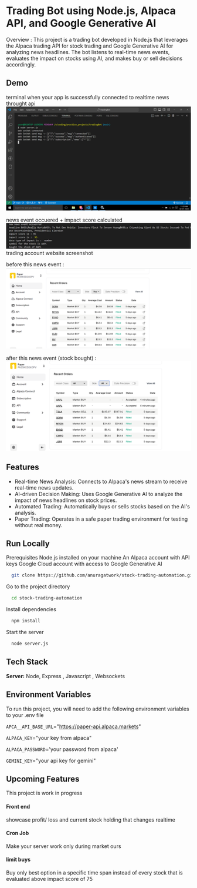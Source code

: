 
# Trading Bot using Node.js, Alpaca API, and Google Generative AI


Overview : 
This project is a trading bot developed in Node.js that leverages the Alpaca trading API for stock trading and Google Generative AI for analyzing news headlines. The bot listens to real-time news events, evaluates the impact on stocks using AI, and makes buy or sell decisions accordingly.

## Demo
terminal when your app is successfully connected to realtime news throught api
![connection successfull](readmeImg/image-1.png)

news event occuered + impact score calculated
![news event](readmeImg/image-2.png)
trading account website screenshot 

before this news event :
![before stock purchase](readmeImg/image-3.png)

after this news event (stock bought) :
![after stock purchase](readmeImg/image-4.png)

## Features

- Real-time News Analysis: Connects to Alpaca's news stream to receive real-time news updates.
- AI-driven Decision Making: Uses Google Generative AI to analyze the impact of news headlines on stock prices.
- Automated Trading: Automatically buys or sells stocks based on the AI's analysis.
- Paper Trading: Operates in a safe paper trading environment for testing without real money.


## Run Locally

Prerequisites
Node.js installed on your machine
An Alpaca account with API keys
Google Cloud account with access to Google Generative AI



```bash
  git clone https://github.com/anuragatwork/stock-trading-automation.git
```

Go to the project directory

```bash
  cd stock-trading-automation
```

Install dependencies

```bash
  npm install
```

Start the server

```bash
  node server.js
```


## Tech Stack

**Server:** Node, Express , Javascript , Websockets


## Environment Variables

To run this project, you will need to add the following environment variables to your .env file

`APCA__API_BASE_URL`="https://paper-api.alpaca.markets"

`ALPACA_KEY`="your key from alpaca"

`ALPACA_PASSWORD`='your password from alpaca'

`GEMINI_KEY`="your api key for gemini"


## Upcoming Features
 This project is work in progress
#### Front end 
showcase profit/ loss and current stock holding that changes realtime 


#### Cron Job 
Make your server work only during market ours

#### limit buys 
Buy only best option in a specific time span instead of every stock that is evaluated above impact score of 75 



